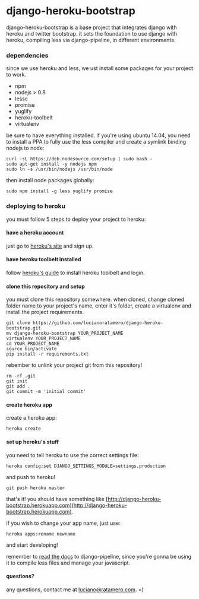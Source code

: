 # django-heroku-bootstrap

django-heroku-bootstrap is a base project that integrates django with heroku and twitter bootstrap. it sets the foundation to use django with heroku, compiling less via django-pipeline, in different environments.

### dependencies

since we use heroku and less, we ust install some packages for your project to work.

- npm
- nodejs > 0.8
- lessc
- promise
- yuglify
- heroku-toolbelt
- virtualenv

be sure to have everything installed. if you're using ubuntu 14.04, you need to install a PPA to fully use the less compiler and create a symlink binding nodejs to node:

```
curl -sL https://deb.nodesource.com/setup | sudo bash -
sudo apt-get install -y nodejs npm
sudo ln -s /usr/bin/nodejs /usr/bin/node
```

then install node packages globally:

```
sudo npm install -g less yuglify promise
```

### deploying to heroku

you must follow 5 steps to deploy your project to heroku:

#### have a heroku account

just go to [heroku's site](http://heroku.com) and sign up.

#### have heroku toolbelt installed

follow [heroku's guide](https://toolbelt.heroku.com/) to install heroku toolbelt and login.

#### clone this repository and setup

you must clone this repository somewhere. when cloned, change cloned folder name to your project's name, enter it's folder, create a virtualenv and install the project requirements.

```
git clone https://github.com/lucianoratamero/django-heroku-bootstrap.git
mv django-heroku-bootstrap YOUR_PROJECT_NAME
virtualenv YOUR_PROJECT_NAME
cd YOUR_PROJECT_NAME
source bin/activate
pip install -r requirements.txt
```

rebember to unlink your project git from this repository!

```
rm -rf .git
git init
git add .
git commit -m 'initial commit'
```

#### create heroku app

create a heroku app:

```
heroku create
```

#### set up heroku's stuff

you need to tell heroku to use the correct settings file:

```
heroku config:set DJANGO_SETTINGS_MODULE=settings.production
```

and push to heroku!

```
git push heroku master
```

that's it! you should have something like [http://django-heroku-bootstrap.herokuapp.com](http://django-heroku-bootstrap.herokuapp.com).

if you wish to change your app name, just use:

```
heroku apps:rename newname
```

and start developing!

remember to [read the docs](http://django-pipeline.readthedocs.org/en/latest/) to django-pipeline, since you're gonna be using it to compile less files and manage your javascript.

#### questions?

any questions, contact me at luciano@ratamero.com. =)

